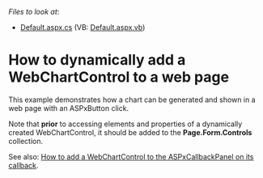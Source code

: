 <!-- default file list -->
*Files to look at*:

* [Default.aspx.cs](./CS/WebChartDynamic/Default.aspx.cs) (VB: [Default.aspx.vb](./VB/WebChartDynamic/Default.aspx.vb))
<!-- default file list end -->
# How to dynamically add a WebChartControl to a web page


<p>This example demonstrates how a chart can be generated and shown in a web page with an ASPxButton click.</p><p>Note that <strong>prior</strong> to accessing elements and properties of a dynamically created WebChartControl, it should be added to the <strong>Page.Form.Controls</strong> collection.</p><p>See also: <a href="https://www.devexpress.com/Support/Center/p/E568">How to add a WebChartControl to the ASPxCallbackPanel on its callback</a>.</p>

<br/>


